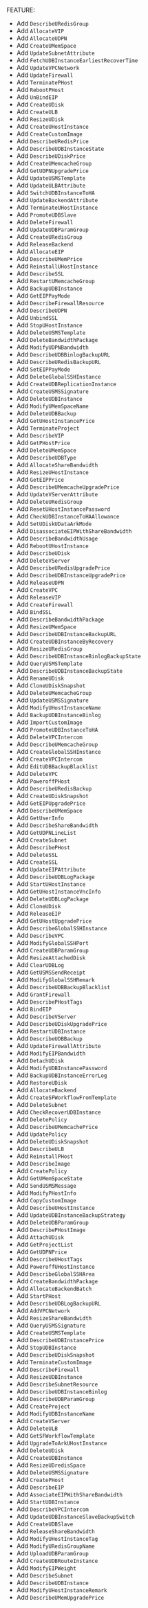

FEATURE:

- Add `DescribeURedisGroup`
- Add `AllocateVIP`
- Add `AllocateUDPN`
- Add `CreateUMemSpace`
- Add `UpdateSubnetAttribute`
- Add `FetchUDBInstanceEarliestRecoverTime`
- Add `UpdateVPCNetwork`
- Add `UpdateFirewall`
- Add `TerminatePHost`
- Add `RebootPHost`
- Add `UnBindEIP`
- Add `CreateUDisk`
- Add `CreateULB`
- Add `ResizeUDisk`
- Add `CreateUHostInstance`
- Add `CreateCustomImage`
- Add `DescribeURedisPrice`
- Add `DescribeUDBInstanceState`
- Add `DescribeUDiskPrice`
- Add `CreateUMemcacheGroup`
- Add `GetUDPNUpgradePrice`
- Add `UpdateUSMSTemplate`
- Add `UpdateULBAttribute`
- Add `SwitchUDBInstanceToHA`
- Add `UpdateBackendAttribute`
- Add `TerminateUHostInstance`
- Add `PromoteUDBSlave`
- Add `DeleteFirewall`
- Add `UpdateUDBParamGroup`
- Add `CreateURedisGroup`
- Add `ReleaseBackend`
- Add `AllocateEIP`
- Add `DescribeUMemPrice`
- Add `ReinstallUHostInstance`
- Add `DescribeSSL`
- Add `RestartUMemcacheGroup`
- Add `BackupUDBInstance`
- Add `GetEIPPayMode`
- Add `DescribeFirewallResource`
- Add `DescribeUDPN`
- Add `UnbindSSL`
- Add `StopUHostInstance`
- Add `DeleteUSMSTemplate`
- Add `DeleteBandwidthPackage`
- Add `ModifyUDPNBandwidth`
- Add `DescribeUDBBinlogBackupURL`
- Add `DescribeURedisBackupURL`
- Add `SetEIPPayMode`
- Add `DeleteGlobalSSHInstance`
- Add `CreateUDBReplicationInstance`
- Add `CreateUSMSSignature`
- Add `DeleteUDBInstance`
- Add `ModifyUMemSpaceName`
- Add `DeleteUDBBackup`
- Add `GetUHostInstancePrice`
- Add `TerminateProject`
- Add `DescribeVIP`
- Add `GetPHostPrice`
- Add `DeleteUMemSpace`
- Add `DescribeUDBType`
- Add `AllocateShareBandwidth`
- Add `ResizeUHostInstance`
- Add `GetEIPPrice`
- Add `DescribeUMemcacheUpgradePrice`
- Add `UpdateVServerAttribute`
- Add `DeleteURedisGroup`
- Add `ResetUHostInstancePassword`
- Add `CheckUDBInstanceToHAAllowance`
- Add `SetUDiskUDataArkMode`
- Add `DisassociateEIPWithShareBandwidth`
- Add `DescribeBandwidthUsage`
- Add `RebootUHostInstance`
- Add `DescribeUDisk`
- Add `DeleteVServer`
- Add `DescribeURedisUpgradePrice`
- Add `DescribeUDBInstanceUpgradePrice`
- Add `ReleaseUDPN`
- Add `CreateVPC`
- Add `ReleaseVIP`
- Add `CreateFirewall`
- Add `BindSSL`
- Add `DescribeBandwidthPackage`
- Add `ResizeUMemSpace`
- Add `DescribeUDBInstanceBackupURL`
- Add `CreateUDBInstanceByRecovery`
- Add `ResizeURedisGroup`
- Add `DescribeUDBInstanceBinlogBackupState`
- Add `QueryUSMSTemplate`
- Add `DescribeUDBInstanceBackupState`
- Add `RenameUDisk`
- Add `CloneUDiskSnapshot`
- Add `DeleteUMemcacheGroup`
- Add `UpdateUSMSSignature`
- Add `ModifyUHostInstanceName`
- Add `BackupUDBInstanceBinlog`
- Add `ImportCustomImage`
- Add `PromoteUDBInstanceToHA`
- Add `DeleteVPCIntercom`
- Add `DescribeUMemcacheGroup`
- Add `CreateGlobalSSHInstance`
- Add `CreateVPCIntercom`
- Add `EditUDBBackupBlacklist`
- Add `DeleteVPC`
- Add `PoweroffPHost`
- Add `DescribeURedisBackup`
- Add `CreateUDiskSnapshot`
- Add `GetEIPUpgradePrice`
- Add `DescribeUMemSpace`
- Add `GetUserInfo`
- Add `DescribeShareBandwidth`
- Add `GetUDPNLineList`
- Add `CreateSubnet`
- Add `DescribePHost`
- Add `DeleteSSL`
- Add `CreateSSL`
- Add `UpdateEIPAttribute`
- Add `DescribeUDBLogPackage`
- Add `StartUHostInstance`
- Add `GetUHostInstanceVncInfo`
- Add `DeleteUDBLogPackage`
- Add `CloneUDisk`
- Add `ReleaseEIP`
- Add `GetUHostUpgradePrice`
- Add `DescribeGlobalSSHInstance`
- Add `DescribeVPC`
- Add `ModifyGlobalSSHPort`
- Add `CreateUDBParamGroup`
- Add `ResizeAttachedDisk`
- Add `ClearUDBLog`
- Add `GetUSMSSendReceipt`
- Add `ModifyGlobalSSHRemark`
- Add `DescribeUDBBackupBlacklist`
- Add `GrantFirewall`
- Add `DescribePHostTags`
- Add `BindEIP`
- Add `DescribeVServer`
- Add `DescribeUDiskUpgradePrice`
- Add `RestartUDBInstance`
- Add `DescribeUDBBackup`
- Add `UpdateFirewallAttribute`
- Add `ModifyEIPBandwidth`
- Add `DetachUDisk`
- Add `ModifyUDBInstancePassword`
- Add `BackupUDBInstanceErrorLog`
- Add `RestoreUDisk`
- Add `AllocateBackend`
- Add `CreateSFWorkflowFromTemplate`
- Add `DeleteSubnet`
- Add `CheckRecoverUDBInstance`
- Add `DeletePolicy`
- Add `DescribeUMemcachePrice`
- Add `UpdatePolicy`
- Add `DeleteUDiskSnapshot`
- Add `DescribeULB`
- Add `ReinstallPHost`
- Add `DescribeImage`
- Add `CreatePolicy`
- Add `GetUMemSpaceState`
- Add `SendUSMSMessage`
- Add `ModifyPHostInfo`
- Add `CopyCustomImage`
- Add `DescribeUHostInstance`
- Add `UpdateUDBInstanceBackupStrategy`
- Add `DeleteUDBParamGroup`
- Add `DescribePHostImage`
- Add `AttachUDisk`
- Add `GetProjectList`
- Add `GetUDPNPrice`
- Add `DescribeUHostTags`
- Add `PoweroffUHostInstance`
- Add `DescribeGlobalSSHArea`
- Add `CreateBandwidthPackage`
- Add `AllocateBackendBatch`
- Add `StartPHost`
- Add `DescribeUDBLogBackupURL`
- Add `AddVPCNetwork`
- Add `ResizeShareBandwidth`
- Add `QueryUSMSSignature`
- Add `CreateUSMSTemplate`
- Add `DescribeUDBInstancePrice`
- Add `StopUDBInstance`
- Add `DescribeUDiskSnapshot`
- Add `TerminateCustomImage`
- Add `DescribeFirewall`
- Add `ResizeUDBInstance`
- Add `DescribeSubnetResource`
- Add `DescribeUDBInstanceBinlog`
- Add `DescribeUDBParamGroup`
- Add `CreateProject`
- Add `ModifyUDBInstanceName`
- Add `CreateVServer`
- Add `DeleteULB`
- Add `GetSFWorkflowTemplate`
- Add `UpgradeToArkUHostInstance`
- Add `DeleteUDisk`
- Add `CreateUDBInstance`
- Add `ResizeUDredisSpace`
- Add `DeleteUSMSSignature`
- Add `CreatePHost`
- Add `DescribeEIP`
- Add `AssociateEIPWithShareBandwidth`
- Add `StartUDBInstance`
- Add `DescribeVPCIntercom`
- Add `UpdateUDBInstanceSlaveBackupSwitch`
- Add `CreateUDBSlave`
- Add `ReleaseShareBandwidth`
- Add `ModifyUHostInstanceTag`
- Add `ModifyURedisGroupName`
- Add `UploadUDBParamGroup`
- Add `CreateUDBRouteInstance`
- Add `ModifyEIPWeight`
- Add `DescribeSubnet`
- Add `DescribeUDBInstance`
- Add `ModifyUHostInstanceRemark`
- Add `DescribeUMemUpgradePrice`



